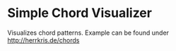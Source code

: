 # Simple Chord Visualizer

Visualizes chord patterns.
Example can be found under http://herrkris.de/chords